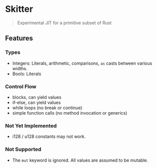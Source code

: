 # Skitter

> Experimental JIT for a primitive subset of Rust

## Features

### Types
- Integers: Literals, arithmetic, comparisons, `as` casts between various widths.
- Bools: Literals

### Control Flow
- blocks, can yield values
- if-else, can yield values
- while loops (no break or continue)
- simple function calls (no method invocation or generics)

### Not Yet Implemented
- i128 / u128 constants may not work.

### Not Supported
- The `mut` keyword is ignored. All values are assumed to be mutable.

